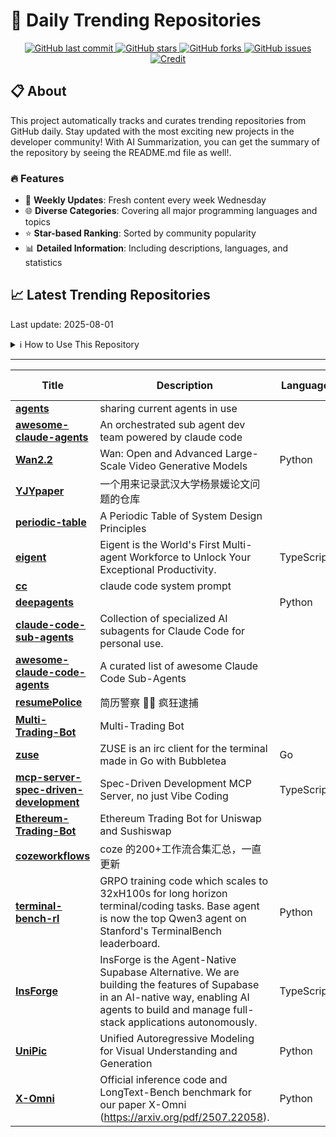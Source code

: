 # 🌟 Daily Trending Repositories

<div align="center">
<a href="https://github.com/marc-ko/daily-trending-repo/commits/main">
    <img src="https://img.shields.io/github/last-commit/marc-ko/daily-trending-repo" alt="GitHub last commit" />
</a>

<a href="https://github.com/marc-ko/daily-trending-repo/stargazers">
    <img src="https://img.shields.io/github/stars/marc-ko/daily-trending-repo" alt="GitHub stars" />
</a>
<a href="https://github.com/marc-ko/daily-trending-repo/network/members">
    <img src="https://img.shields.io/github/forks/marc-ko/daily-trending-repo" alt="GitHub forks" />
</a>
<a href="https://github.com/marc-ko/daily-trending-repo/issues">
    <img src="https://img.shields.io/github/issues/marc-ko/daily-trending-repo" alt="GitHub issues" />
</a>
<a alt="credit" href="https://github.com/zezhishao/DailyArXiv">
 <img src="https://img.shields.io/badge/credit%20-%20Idea%20From%20This%20Repo-blue" alt="Credit">
</a>
</div>

## 📋 About

This project automatically tracks and curates trending repositories from GitHub daily. Stay updated with the most exciting new projects in the developer community! With AI Summarization, you can get the summary of the repository by seeing the README.md file as well!.

### 🔥 Features

- 🔄 **Weekly Updates**: Fresh content every week Wednesday
- 🌐 **Diverse Categories**: Covering all major programming languages and topics
- ⭐ **Star-based Ranking**: Sorted by community popularity
- 📊 **Detailed Information**: Including descriptions, languages, and statistics

## 📈 Latest Trending Repositories

Last update: 2025-08-01

<details>
<summary>ℹ️ How to Use This Repository</summary>

1. **Star & Watch**: Click the 'Star' and 'Watch' buttons to receive weekly email notifications
2. **Browse**: Explore trending repositories organized by popularity
3. **Contribute**: Feel free to open issues or suggest improvements

</details>

---

| **Title** | **Description** | **Language** | **Summary** | **Tags** | **Stars Count** |
| --- | --- | --- | --- | --- | --- |
| **[agents](https://github.com/contains-studio/agents)** | sharing current agents in use |  |  |  | 4478 |
| **[awesome-claude-agents](https://github.com/vijaythecoder/awesome-claude-agents)** | An orchestrated sub agent dev team powered by claude code |  |  |  | 2348 |
| **[Wan2.2](https://github.com/Wan-Video/Wan2.2)** | Wan: Open and Advanced Large-Scale Video Generative Models | Python |  | <details><summary>aigc,...</summary><p>aigc, video-generation</p></details> | 2120 |
| **[YJYpaper](https://github.com/zouzhekang/YJYpaper)** | 一个用来记录武汉大学杨景媛论文问题的仓库 |  |  |  | 936 |
| **[periodic-table](https://github.com/jarulraj/periodic-table)** | A Periodic Table of System Design Principles |  |  |  | 902 |
| **[eigent](https://github.com/eigent-ai/eigent)** | Eigent is the World's First Multi-agent Workforce to Unlock Your Exceptional Productivity. | TypeScript |  |  | 819 |
| **[cc](https://github.com/kn1026/cc)** | claude code system prompt |  |  |  | 491 |
| **[deepagents](https://github.com/hwchase17/deepagents)** |  | Python |  |  | 463 |
| **[claude-code-sub-agents](https://github.com/lst97/claude-code-sub-agents)** | Collection of specialized AI subagents for Claude Code for personal use. |  |  | <details><summary>ai-ag...</summary><p>ai-agents, claude-code, claudecode-config, claudecode-subagents, sub-agents, subagents</p></details> | 403 |
| **[awesome-claude-code-agents](https://github.com/hesreallyhim/awesome-claude-code-agents)** | A curated list of awesome Claude Code Sub-Agents |  |  |  | 291 |
| **[resumePolice](https://github.com/itMrBoy/resumePolice)** | 简历警察 🕵️‍♂️ 疯狂逮捕 |  |  |  | 261 |
| **[Multi-Trading-Bot](https://github.com/Dravine1vDf7/Multi-Trading-Bot)** | Multi-Trading Bot |  |  | <details><summary>block...</summary><p>blockchain, codepen, crypto-bot, crypto-trading, defi, dex, eth, ethereum, ethereum-mainnet, evm, mempool, metamask, mev, smart-contract, solidity, uniswap, uniswap-v3, web3</p></details> | 254 |
| **[zuse](https://github.com/babycommando/zuse)** | ZUSE is an irc client for the terminal made in Go with Bubbletea | Go |  |  | 227 |
| **[mcp-server-spec-driven-development](https://github.com/formulahendry/mcp-server-spec-driven-development)** | Spec-Driven Development MCP Server, no just Vibe Coding | TypeScript |  | <details><summary>mcp, ...</summary><p>mcp, mcp-server, spec-driven-development, vibe-coding</p></details> | 224 |
| **[Ethereum-Trading-Bot](https://github.com/ColvoxvadSex/Ethereum-Trading-Bot)** | Ethereum Trading Bot for Uniswap and Sushiswap |  |  | <details><summary>block...</summary><p>blockchain, codepen, crypto-bot, crypto-trading, defi, dex, eth, ethereum, ethereum-mainnet, evm, mempool, metamask, mev, smart-contract, solidity, uniswap, uniswap-v3, web3</p></details> | 224 |
| **[cozeworkflows](https://github.com/fenggeliaoai/cozeworkflows)** | coze 的200+工作流合集汇总，一直更新 |  |  |  | 220 |
| **[terminal-bench-rl](https://github.com/Danau5tin/terminal-bench-rl)** | GRPO training code which scales to 32xH100s for long horizon terminal/coding tasks. Base agent is now the top Qwen3 agent on Stanford's TerminalBench leaderboard. | Python |  |  | 201 |
| **[InsForge](https://github.com/InsForge/InsForge)** | InsForge is the Agent-Native Supabase Alternative. We are building the features of Supabase in an AI-native way, enabling AI agents to build and manage full-stack applications autonomously. | TypeScript |  |  | 197 |
| **[UniPic](https://github.com/SkyworkAI/UniPic)** | Unified Autoregressive Modeling for Visual Understanding and Generation | Python |  |  | 185 |
| **[X-Omni](https://github.com/X-Omni-Team/X-Omni)** | Official inference code and LongText-Bench benchmark for our paper X-Omni (https://arxiv.org/pdf/2507.22058). | Python |  |  | 177 |

